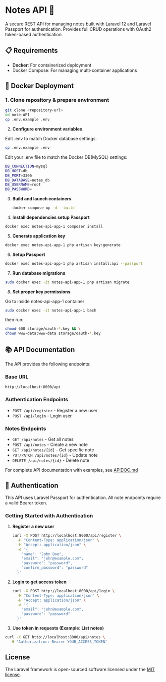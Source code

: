 # Notes API 📝

A secure REST API for managing notes built with Laravel 12 and Laravel Passport for authentication. Provides full CRUD operations with OAuth2 token-based authentication.

## 📋 Requirements

- **Docker**: For containerized deployment
- Docker Compose: For managing multi-container applications

## 🚀 Docker Deployment

### 1. Clone repository & prepare environment
```bash
git clone <repository-url>
cd note-API
cp .env.example .env
```

2. **Configure environment variables**

Edit .env to match Docker database settings:
   ```bash
   cp .env.example .env
   ```
Edit your .env file to match the Docker DB(MySQL) settings:

```bash
DB_CONNECTION=mysql
DB_HOST=db
DB_PORT=3306
DB_DATABASE=notes_db
DB_USERNAME=root
DB_PASSWORD=
```


3. **Build and launch containers**
   ```bash
   docker-compose up -d --build
   ```



4. **Install dependencies setup Passport**
```bash
docker exec notes-api-app-1 composer install
```

5. **Generate application key**
```bash
docker exec notes-api-app-1 php artisan key:generate
```

6. **Setup Passport**
```bash
docker exec notes-api-app-1 php artisan install:api --passport
```


7. **Run database migrations**
```bash
sudo docker exec -it notes-api-app-1 php artisan migrate
```

8. **Set proper key permissions**

Go to inside notes-api-app-1 container
```bash
sudo docker exec -it notes-api-app-1 bash
```

then run:
```bash
chmod 600 storage/oauth-*.key && \
chown www-data:www-data storage/oauth-*.key
```




## 📚 API Documentation

The API provides the following endpoints:

### Base URL
```
http://localhost:8000/api
```

### Authentication Endpoints
- `POST /api/register` - Register a new user
- `POST /api/login` - Login user

### Notes Endpoints
- `GET /api/notes` - Get all notes
- `POST /api/notes` - Create a new note
- `GET /api/notes/{id}` - Get specific note
- `PUT/PATCH /api/notes/{id}` - Update note
- `DELETE /api/notes/{id}` - Delete note

For complete API documentation with examples, see [APIDOC.md](APIDOC.md)

## 🔐 Authentication

This API uses Laravel Passport for authentication. All note endpoints require a valid Bearer token.

### Getting Started with Authentication

1. **Register a new user**
   ```bash
   curl -X POST http://localhost:8000/api/register \
     -H "Content-Type: application/json" \
     -H "Accept: application/json" \
     -d '{
       "name": "John Doe",
       "email": "john@example.com",
       "password": "password",
       "confirm_password": "password"
     }'
   ```

2. **Login to get access token**
   ```bash
   curl -X POST http://localhost:8000/api/login \
     -H "Content-Type: application/json" \
     -H "Accept: application/json" \
     -d '{
       "email": "john@example.com",
       "password": "password"
     }'
   ```

3. **Use token in requests (Example: List notes)**
```bash
curl -X GET http://localhost:8000/api/notes \
  -H "Authorization: Bearer YOUR_ACCESS_TOKEN"
```

## License

The Laravel framework is open-sourced software licensed under the [MIT license](https://opensource.org/licenses/MIT).
#

